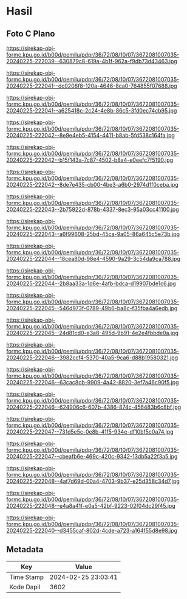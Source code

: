 # Hasil

## Foto C Plano

https://sirekap-obj-formc.kpu.go.id/b00d/pemilu/pdpr/36/72/08/10/07/3672081007035-20240225-222039--630879c8-619a-4b1f-962a-f9db73d43463.jpg

https://sirekap-obj-formc.kpu.go.id/b00d/pemilu/pdpr/36/72/08/10/07/3672081007035-20240225-222041--dc0208f8-120a-4646-8ca0-764855f07688.jpg

https://sirekap-obj-formc.kpu.go.id/b00d/pemilu/pdpr/36/72/08/10/07/3672081007035-20240225-222041--a625418c-2c24-4e8b-86c5-3fd0ec74cb95.jpg

https://sirekap-obj-formc.kpu.go.id/b00d/pemilu/pdpr/36/72/08/10/07/3672081007035-20240225-222042--8e9e4eb5-4154-4411-b8ab-5fd538c164fa.jpg

https://sirekap-obj-formc.kpu.go.id/b00d/pemilu/pdpr/36/72/08/10/07/3672081007035-20240225-222042--b15f143a-7c87-4502-b8a4-e0eefc7f5190.jpg

https://sirekap-obj-formc.kpu.go.id/b00d/pemilu/pdpr/36/72/08/10/07/3672081007035-20240225-222042--8de7e435-cb00-4be3-a6b0-2974d1f0ceba.jpg

https://sirekap-obj-formc.kpu.go.id/b00d/pemilu/pdpr/36/72/08/10/07/3672081007035-20240225-222043--2b75922d-878b-4337-8ec3-95a03cc41100.jpg

https://sirekap-obj-formc.kpu.go.id/b00d/pemilu/pdpr/36/72/08/10/07/3672081007035-20240225-222043--a6f99608-25bd-45ca-9a05-86a645c5e73b.jpg

https://sirekap-obj-formc.kpu.go.id/b00d/pemilu/pdpr/36/72/08/10/07/3672081007035-20240225-222044--18cea80d-98e4-4590-9a29-3c54da9ca788.jpg

https://sirekap-obj-formc.kpu.go.id/b00d/pemilu/pdpr/36/72/08/10/07/3672081007035-20240225-222044--2b8aa33a-1d6e-4afb-bdca-d19907bde1c6.jpg

https://sirekap-obj-formc.kpu.go.id/b00d/pemilu/pdpr/36/72/08/10/07/3672081007035-20240225-222045--546d973f-0789-49b6-ba8c-f35fba4a6edb.jpg

https://sirekap-obj-formc.kpu.go.id/b00d/pemilu/pdpr/36/72/08/10/07/3672081007035-20240225-222045--24d81cd0-e3a8-495d-9b91-4e2e4fbbde0a.jpg

https://sirekap-obj-formc.kpu.go.id/b00d/pemilu/pdpr/36/72/08/10/07/3672081007035-20240225-222046--3982ccf4-5370-40a5-9ca6-d88b19580321.jpg

https://sirekap-obj-formc.kpu.go.id/b00d/pemilu/pdpr/36/72/08/10/07/3672081007035-20240225-222046--63cac8cb-9909-4a42-8820-3ef7a46c90f5.jpg

https://sirekap-obj-formc.kpu.go.id/b00d/pemilu/pdpr/36/72/08/10/07/3672081007035-20240225-222046--624906c6-607b-4386-874c-456483b6c8bf.jpg

https://sirekap-obj-formc.kpu.go.id/b00d/pemilu/pdpr/36/72/08/10/07/3672081007035-20240225-222047--731d5e5c-0e8b-41f5-934e-df10bf5c0a74.jpg

https://sirekap-obj-formc.kpu.go.id/b00d/pemilu/pdpr/36/72/08/10/07/3672081007035-20240225-222047--cbeafb6e-469c-420c-9342-13db5a22f3a5.jpg

https://sirekap-obj-formc.kpu.go.id/b00d/pemilu/pdpr/36/72/08/10/07/3672081007035-20240225-222048--4af7d69d-00a4-4703-9b37-e25d358c34d7.jpg

https://sirekap-obj-formc.kpu.go.id/b00d/pemilu/pdpr/36/72/08/10/07/3672081007035-20240225-222048--e4a8a41f-e0a5-42bf-9223-02f04dc29f45.jpg

https://sirekap-obj-formc.kpu.go.id/b00d/pemilu/pdpr/36/72/08/10/07/3672081007035-20240225-222040--d3455caf-802d-4cde-a723-a164f55d8e98.jpg


## Metadata

| Key        | Value               |
| ---------- | ------------------- |
| Time Stamp | 2024-02-25 23:03:41 |
| Kode Dapil | 3602                |




